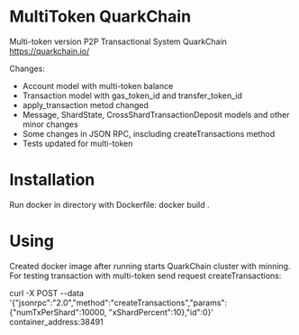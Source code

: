 # MultiToken QuarkChain

Multi-token version P2P Transactional System QuarkChain https://quarkchain.io/

Changes:
* Account model with multi-token balance
* Transaction model with gas_token_id and transfer_token_id
* apply_transaction metod changed
* Message, ShardState, CrossShardTransactionDeposit models and other minor changes
* Some changes in JSON RPC, inscluding createTransactions method
* Tests updated for multi-token

# Installation

Run docker in directory with Dockerfile:
docker build .

# Using

Created docker image after running starts QuarkChain cluster with minning.
For testing transaction with multi-token send request createTransactions:

curl -X POST --data '{"jsonrpc":"2.0","method":"createTransactions","params":{"numTxPerShard":10000, 
   "xShardPercent":10},"id":0}' container_address:38491
